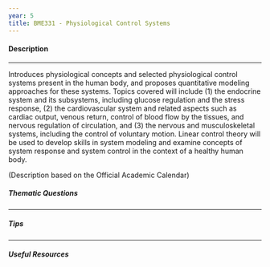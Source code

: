 ```yaml
---
year: 5
title: BME331 - Physiological Control Systems
---
```


#### Description

***


Introduces physiological concepts and selected physiological control systems present in the human body, and proposes quantitative modeling approaches for these systems. Topics covered will include (1) the endocrine system and its subsystems, including glucose regulation and the stress response, (2) the cardiovascular system and related aspects such as cardiac output, venous return, control of blood flow by the tissues, and nervous regulation of circulation, and (3) the nervous and musculoskeletal systems, including the control of voluntary motion. Linear control theory will be used to develop skills in system modeling and examine concepts of system response and system control in the context of a healthy human body.

(Description based on the Official Academic Calendar)

##### Thematic Questions

***


##### Tips

***


##### Useful Resources
